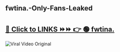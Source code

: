 
 ## fwtina.-Only-Fans-Leaked

# <h2><a href="https://clipsfans.com/fwtina.&ref=git">🔗 Click to LINKS ⏩⏩ 👉 🟢 fwtina. </a></h2>

<a href="https://clipsfans.com/fwtina.&ref=git" rel="nofollow" data-target="animated-image.originalLink"><img src="https://i.ibb.co.com/xMMVF88/686577567.gif" alt="Viral Video Original" style="max-width: 100%; display: inline-block;" data-target="animated-image.originalImage"></a>
